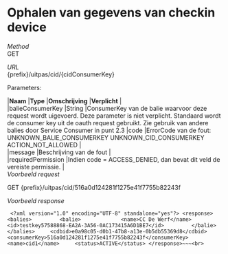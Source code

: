 ---
---

# Ophalen van gegevens van checkin device

_Method_  
 GET

_URL_  
 {prefix}/uitpas/cid/{cidConsumerKey}

Parameters:

 |**Naam** |**Type** |**Omschrijving** |**Verplicht** |  
 |balieConsumerKey |String |ConsumerKey van de balie waarvoor deze request wordt uigevoerd. Deze parameter is niet verplicht. Standaard wordt de consumer key uit de oauth request gebruikt. Zie gebruik van andere balies door Service Consumer in punt 2.3 |code |ErrorCode van de fout: UNKNOWN\_BALIE\_CONSUMERKEY UNKNOWN\_CID\_CONSUMERKEY ACTION\_NOT\_ALLOWED |  
 |message |Beschrijving van de fout |  
 |requiredPermission |Indien code = ACCESS\_DENIED, dan bevat dit veld de vereiste permissie. |  
_Voorbeeld request_

GET {prefix}/uitpas/cid/516a0d124281f1275e41f7755b82243f

_Voorbeeld response_

~~~
 <?xml version="1.0" encoding="UTF-8" standalone="yes"?> <response>     <balies>         <balie>             <name>CC De Werf</name>             <id>testkey57588868-EA2A-3A56-0AC173415A6D1BE7</id>         </balie>     </balies>     <cdbid>e0a98c05-d0b1-47b8-a13e-0b5db55369d8</cdbid>     <consumerKey>516a0d124281f1275e41f7755b82243f</consumerKey>     <name>cid1</name>     <status>ACTIVE</status> </response>~~~<br>